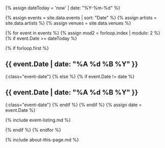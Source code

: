
{% assign dateToday = 'now' | date: "%Y-%m-%d" %}


{% assign events = site.data.events | sort: "Date"  %}
{% assign artists = site.data.artists %}
{% assign venues = site.data.venues %}

{% for event in events %}
{% assign mod2 = forloop.index | modulo: 2 %}
{% if event.Date >= dateToday  %}

<!-- GROUP EVENTS BY DATE -->
{% if forloop.first %}
## {{ event.Date | date: "%A %d %B %Y" }}
{:class="event-date"}
{% else %}
{% if event.Date != date %}
## {{ event.Date | date: "%A %d %B %Y" }}
{:class="event-date"}
{% endif %}
{% endif %}
{% assign date = event.Date %}

<div class="event-item {% if mod2 == 0 %}even{% else %}odd{% endif %}" markdown="1">
<div class="row">
<!--{% if event.largeimageurl %}
<div class="col-md-4 image" markdown="1">
<img class="img-responsive" src="{{ event.largeimageurl }}"/>
{% if event.Tickets %}[Get Tickets]({{ event.Tickets }}){:class="btn btn-primary"}{% endif %}
</div>
{% endif %}
<div class="col-md-8" markdown="1">-->

{% include event-listing.md %}

</div>
</div>
{% endif %} <!-- in the future -->
{% endfor %}

{% include about-this-page.md %}